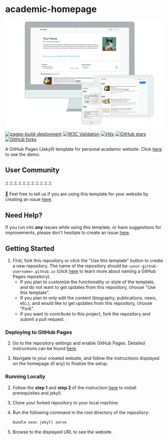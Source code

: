 # academic-homepage

![Preview](assets/images/etc/preview.png)

[![pages-build-deployment](https://github.com/luost26/academic-homepage/actions/workflows/pages/pages-build-deployment/badge.svg)](https://github.com/luost26/academic-homepage/actions/workflows/pages/pages-build-deployment)
[![W3C Validation](https://img.shields.io/w3c-validation/html?targetUrl=https%3A%2F%2Fluost26.github.io%2Facademic-homepage)](https://validator.nu/?doc=https%3A%2F%2Fluost26.github.io%2Facademic-homepage)
[![Hits](https://hits.seeyoufarm.com/api/count/incr/badge.svg?url=https%3A%2F%2Fgithub.com%2Fluost26%2Facademic-homepage&count_bg=%2379C83D&title_bg=%23555555&icon=&icon_color=%23E7E7E7&title=hits&edge_flat=false)](https://hits.seeyoufarm.com)
[![GitHub stars](https://img.shields.io/github/stars/luost26/academic-homepage)](https://github.com/luost26/academic-homepage)
[![GitHub forks](https://img.shields.io/github/forks/luost26/academic-homepage)](https://github.com/luost26/academic-homepage/fork)

A GitHub Pages (Jekyll) template for personal academic website. Click [here](https://luost.me/academic-homepage/) to see the demo.

## User Community

[:star:](https://luost.me/)
[:star:](https://cch1999.github.io/)
[:star:](https://kyrrego.github.io/)
[:star:](https://ced3-han.github.io/)
[:star:](https://lihengchen.com/)
[:star:](https://hpwang-whu.github.io/)
[:star:](https://zhang-yingyi.github.io/)
[:star:](https://wby24.github.io/)
[:star:](https://pengfeixu.com/)
[:star:](https://boqiuphd.github.io/)
[:star:](https://www.huabing.li/)

:hugs: Feel free to tell us if you are using this template for your website by creating an issue [here](https://github.com/luost26/academic-homepage/issues/new?assignees=&labels=&projects=&template=user-report.md&title=I+am+using+this+template%21).


## Need Help?

If you run into **any** issues while using this template, or have suggestions for improvements, please don't hesitate to create an issue [here](https://github.com/luost26/academic-homepage/issues/new).


## Getting Started

1. First, fork this repository or click the "Use this template" button to create a new repository. The name of the repository should be `<your-github-username>.github.io` (click [here](https://docs.github.com/en/pages/getting-started-with-github-pages/about-github-pages#types-of-github-pages-sites) to learn more about naming a GitHub Pages repository).
   - If you plan to customize the functionality or style of the template, and do not want to get updates from this repository, choose "Use this template".
   - If you plan to only edit the content (biography, publications, news, etc.), and would like to get updates from this repository, choose "Fork".
   - If you want to contribute to this project, fork the repository and submit a pull request.

### Deploying to GitHub Pages

2. Go to the repository settings and enable GitHub Pages. Detailed instructions can be found [here](https://docs.github.com/en/pages/getting-started-with-github-pages/creating-a-github-pages-site#creating-your-site).

3. Navigate to your created website, and follow the instructions displayed on the homepage (if any) to finalize the setup.

### Running Locally

2. Follow the **step 1** and **step 2** of the instruction [here](https://jekyllrb.com/docs/) to install prerequisites and jekyll.

3. Clone your forked repository to your local machine.

4. Run the following command in the root directory of the repository:

   ```bash
   bundle exec jekyll serve
   ```

5. Browse to the displayed URL to see the website.
